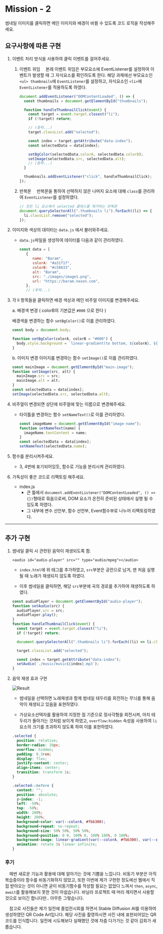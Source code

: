 # Mission - 2

썸네일 이미지를 클릭하면 메인 이미지와 배경이 바뀔 수 있도록 코드 로직을 작성해주세요.

## 요구사항에 따른 구현

1. 이벤트 처리 방식을 사용하여 클릭 이벤트를 걸어주세요.

   1. 이벤트 위임
      &emsp;본래 이벤트 위임은 부모요소에 EventListener를 설정하여 이벤트가 발생할 때 그 자식요소를 확인하도록 한다. 해당 과제에선 부모요소인 `<ul> thumbnails`에 `EventListener`를 설정하고, 자식요소인 `<li>`에 `EventListener`를 적용하도록 하였다.

      ```js
      document.addEventListener("DOMContentLoaded", () => {
        const thumbnails = document.getElementById("thumbnails");

        function handleThumbnailClick(event) {
          const target = event.target.closest("li");
          if (!target) return;

          // (중략...)
          target.classList.add("selected");

          const index = target.getAttribute("data-index");
          const selectedData = data[index];

          setBgColor(selectedData.colorA, selectedData.colorB);
          setImage(selectedData.src, selectedData.alt);
          // (중략...)
        }

        thumbnails.addEventListener("click", handleThumbnailClick);
      });
      ```

   2. 반복문
      &emsp;반복문을 통하여 선택하지 않은 나머지 요소에 대해 `class`를 관리하여 `EventListener`를 설정하였다.
      ```js
      // 모든 li 요소에서 selected 클래스를 제거하는 반복문
      document.querySelectorAll(".thumbnails li").forEach((li) => {
        li.classList.remove("selected");
      });
      ```

2. 이미지와 색상의 데이터는 `data.js` 에서 불러와주세요.

   - `data.js`파일을 생성하여 데이터를 다음과 같이 관리하였다.

     ```js
     const data = [
        {
           name: "Baram",
           colorA: "#a31f1f",
           colorB: "#c58633",
           alt: "Baram",
           src: "./images/image1.png",
           url: "https://baram.nexon.com",
        },
        // (후략...)
     ```

3. 각 li 항목들을 클릭하면 배경 색상과 메인 비주얼 이미지를 변경해주세요.

   a. 배경색 변경 ( colorB의 기본값은 `#000` 으로 한다 )

   배경색을 변경하는 함수 `setBgColor()`로 이를 관리하였다.

   ```js
   const body = document.body;

   function setBgColor(colorA, colorB = "#000") {
     body.style.background = `linear-gradient(to bottom, ${colorA}, ${colorB})`;
   }
   ```

   b. 이미지 변경
   이미지를 변경하는 함수 `setImage()`로 이를 관리하였다.

   ```js
   const mainImage = document.getElementById("main-image");
   function setImage(src, alt) {
     mainImage.src = src;
     mainImage.alt = alt;
   }
   const selectedData = data[index];
   setImage(selectedData.src, selectedData.alt);
   ```

4. 비주얼이 변경되면 상단에 비주얼에 맞는 이름으로 변경해주세요.

   - 타이틀을 변경하는 함수 `setNameText()`로 이를 관리하였다.

     ```js
     const imageName = document.getElementById("image-name");
     function setNameText(name) {
       imageName.textContent = name;
     }
     const selectedData = data[index];
     setNameText(selectedData.name);
     ```

5. 함수를 분리시켜주세요.
   - 3, 4번에 표기되어있듯, 함수로 기능을 분리시켜 관리하였다.
6. 가독성이 좋은 코드로 리팩토링 해주세요.
   - index.js
     - 큰 틀에서 `document.addEventListener("DOMContentLoaded", () => {})`형태로 묶음으로써, DOM 요소가 온전히 준비된 상태에서 실행 될 수 있도록 하였다.
     - 그 내부에 변수 선언부, 함수 선언부, Event함수부로 나누어 리팩토링하였다.

---

## 추가 구현

1. 썸네일 클릭 시 관련된 음악이 재생되도록 함.

   `<audio id="audio-player" src="" type="audio/mpeg"></audio>`

   - `index.html`에 위 태그를 추가하였고, `src`부분은 공란으로 남겨, 맨 처음 실행될 때 노래가 재생되지 않도록 하였다.

   - 이후 썸네일을 클릭하면, 해당 `src`부분에 곡의 경로를 추가하여 재생하도록 하였다.

   ```js
   const audioPlayer = document.getElementById("audio-player");
   function setAudio(src) {
     audioPlayer.src = src;
     audioPlayer.play();
   }
   function handleThumbnailClick(event) {
     const target = event.target.closest("li");
     if (!target) return;

     document.querySelectorAll(".thumbnails li").forEach((li) => li.classList.remove("selected"));

     target.classList.add("selected");

     const index = target.getAttribute("data-index");
     setAudio(`./music/music${index}.mp3`);
   }
   ```

2. 음악 재생 효과 구현

   ![Result](images/Result.gif)

   - 썸네일을 선택하면 노래재생과 함께 썸네일 테두리를 회전하는 무늬를 통해 음악이 재생되고 있음을 표현하였다.

   - 가상요소선택자를 활용하여 지정한 점 기준으로 정사각형을 회전시켜, 마치 테두리가 돌아가는 것처럼 보이게 하였고, `overflow:hidden` 속성을 사용하여 `li`요소의 크기를 초과하지 않도록 하여 이를 표현하였다.

   ```css
   .selected {
     position: relative;
     border-radius: 10px;
     overflow: hidden;
     padding: 0.3rem;
     display: flex;
     justify-content: center;
     align-items: center;
     transition: transform 1s;
   }

   .selected::before {
     content: "";
     position: absolute;
     z-index: -1;
     left: -50%;
     top: -50%;
     width: 200%;
     height: 200%;
     background-color: var(--colorA, #fbb300);
     background-repeat: no-repeat;
     background-size: 50% 50%, 50% 50%;
     background-position: 0 0, 100% 0, 100% 100%, 0 100%;
     background-image: linear-gradient(var(--colorA, #fbb300), var(--colorA, #fbb300)), linear-gradient(var(--colorB, #d53e33), var(--colorB, #d53e33));
     animation: rotate 3s linear infinite;
   }
   ```

### 후기

&emsp;매번 새로운 기능과 활용에 대해 알아가는 것에 기쁨을 느낍니다. 비동기 부분은 아직 복습중이라 함수를 비동기화하지 않았고, 또한 이번에 제가 구현한 정도에선 웹에서 직접 받아오는 것이 아니면 굳이 비동기함수를 작성할 필요는 없었다 느껴서 `then`, `async`, `await`를 활용해보지 못한 것이 아쉽습니다. 바닐라 프로젝트 때 머리 깨지면서 사용할 것으로 보이긴 합니다만.. 아무튼 그렇습니다.

&emsp;참고로 사진들은 제가 일전에 졸업전시회를 하면서 Stable Diffusion AI를 이용하여 생성하였던 QR Code Art입니다. 해당 사진을 촬영하시면 사진 내에 표현되어있는 QR코드를 인식합니다. 일전에 시도해보다 실패했던 것에 차츰 다가가는 것 같아 감회가 새롭습니다.
